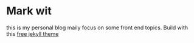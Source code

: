 

# Mark wit

this is my personal blog maily focus on some front end topics.
Build with this [free jekyll theme](https://aweekj.github.io/Kiko-plus/)


